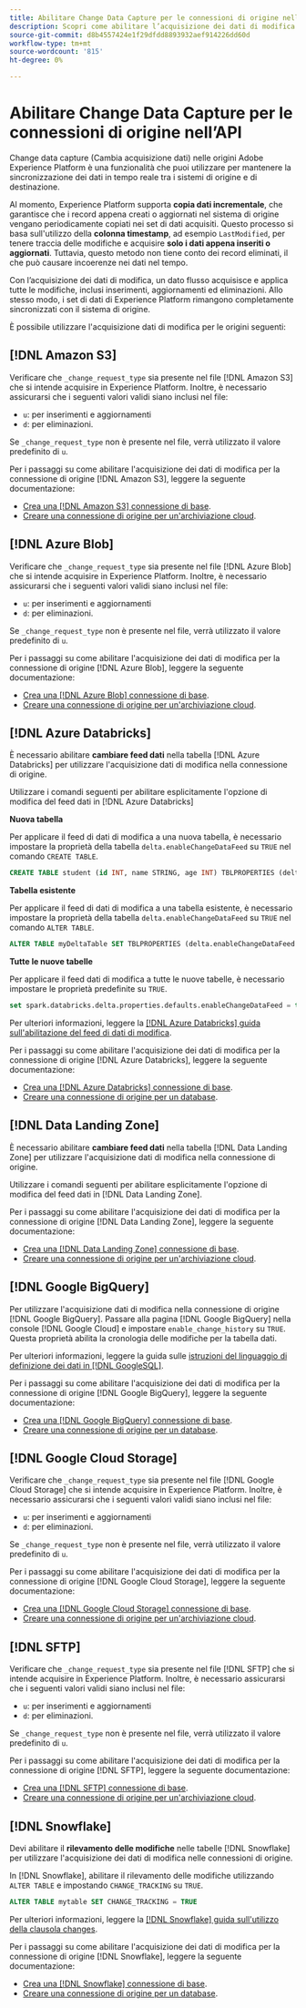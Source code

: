 ```yaml
---
title: Abilitare Change Data Capture per le connessioni di origine nell’API
description: Scopri come abilitare l’acquisizione dei dati di modifica per le connessioni di origine nell’API
source-git-commit: d8b4557424e1f29dfdd8893932aef914226dd60d
workflow-type: tm+mt
source-wordcount: '815'
ht-degree: 0%

---
```


# Abilitare Change Data Capture per le connessioni di origine nell’API

Change data capture (Cambia acquisizione dati) nelle origini Adobe Experience Platform è una funzionalità che puoi utilizzare per mantenere la sincronizzazione dei dati in tempo reale tra i sistemi di origine e di destinazione.

Al momento, Experience Platform supporta **copia dati incrementale**, che garantisce che i record appena creati o aggiornati nel sistema di origine vengano periodicamente copiati nei set di dati acquisiti. Questo processo si basa sull&#39;utilizzo della **colonna timestamp**, ad esempio `LastModified`, per tenere traccia delle modifiche e acquisire **solo i dati appena inseriti o aggiornati**. Tuttavia, questo metodo non tiene conto dei record eliminati, il che può causare incoerenze nei dati nel tempo.

Con l’acquisizione dei dati di modifica, un dato flusso acquisisce e applica tutte le modifiche, inclusi inserimenti, aggiornamenti ed eliminazioni. Allo stesso modo, i set di dati di Experience Platform rimangono completamente sincronizzati con il sistema di origine.

È possibile utilizzare l&#39;acquisizione dati di modifica per le origini seguenti:

## [!DNL Amazon S3]

Verificare che `_change_request_type` sia presente nel file [!DNL Amazon S3] che si intende acquisire in Experience Platform. Inoltre, è necessario assicurarsi che i seguenti valori validi siano inclusi nel file:

* `u`: per inserimenti e aggiornamenti
* `d`: per eliminazioni.

Se `_change_request_type` non è presente nel file, verrà utilizzato il valore predefinito di `u`.

Per i passaggi su come abilitare l&#39;acquisizione dei dati di modifica per la connessione di origine [!DNL Amazon S3], leggere la seguente documentazione:

* [Crea una [!DNL Amazon S3] connessione di base](../api/create/cloud-storage/s3.md).
* [Creare una connessione di origine per un&#39;archiviazione cloud](../api/collect/cloud-storage.md#create-a-source-connection).

## [!DNL Azure Blob]

Verificare che `_change_request_type` sia presente nel file [!DNL Azure Blob] che si intende acquisire in Experience Platform. Inoltre, è necessario assicurarsi che i seguenti valori validi siano inclusi nel file:

* `u`: per inserimenti e aggiornamenti
* `d`: per eliminazioni.

Se `_change_request_type` non è presente nel file, verrà utilizzato il valore predefinito di `u`.

Per i passaggi su come abilitare l&#39;acquisizione dei dati di modifica per la connessione di origine [!DNL Azure Blob], leggere la seguente documentazione:

* [Crea una [!DNL Azure Blob] connessione di base](../api/create/cloud-storage/blob.md).
* [Creare una connessione di origine per un&#39;archiviazione cloud](../api/collect/cloud-storage.md#create-a-source-connection).

## [!DNL Azure Databricks]

È necessario abilitare **cambiare feed dati** nella tabella [!DNL Azure Databricks] per utilizzare l&#39;acquisizione dati di modifica nella connessione di origine.

Utilizzare i comandi seguenti per abilitare esplicitamente l&#39;opzione di modifica del feed dati in [!DNL Azure Databricks]

**Nuova tabella**

Per applicare il feed di dati di modifica a una nuova tabella, è necessario impostare la proprietà della tabella `delta.enableChangeDataFeed` su `TRUE` nel comando `CREATE TABLE`.

```sql
CREATE TABLE student (id INT, name STRING, age INT) TBLPROPERTIES (delta.enableChangeDataFeed = true)
```

**Tabella esistente**

Per applicare il feed di dati di modifica a una tabella esistente, è necessario impostare la proprietà della tabella `delta.enableChangeDataFeed` su `TRUE` nel comando `ALTER TABLE`.

```sql
ALTER TABLE myDeltaTable SET TBLPROPERTIES (delta.enableChangeDataFeed = true)
```

**Tutte le nuove tabelle**

Per applicare il feed dati di modifica a tutte le nuove tabelle, è necessario impostare le proprietà predefinite su `TRUE`.

```sql
set spark.databricks.delta.properties.defaults.enableChangeDataFeed = true;
```

Per ulteriori informazioni, leggere la [[!DNL Azure Databricks] guida sull&#39;abilitazione del feed di dati di modifica](https://docs.databricks.com/aws/en/delta/delta-change-data-feed#enable-change-data-feed).

Per i passaggi su come abilitare l&#39;acquisizione dei dati di modifica per la connessione di origine [!DNL Azure Databricks], leggere la seguente documentazione:

* [Crea una [!DNL Azure Databricks] connessione di base](../api/create/databases/databricks.md).
* [Creare una connessione di origine per un database](../api/collect/database-nosql.md#create-a-source-connection).

## [!DNL Data Landing Zone]

È necessario abilitare **cambiare feed dati** nella tabella [!DNL Data Landing Zone] per utilizzare l&#39;acquisizione dati di modifica nella connessione di origine.

Utilizzare i comandi seguenti per abilitare esplicitamente l&#39;opzione di modifica del feed dati in [!DNL Data Landing Zone].

Per i passaggi su come abilitare l&#39;acquisizione dei dati di modifica per la connessione di origine [!DNL Data Landing Zone], leggere la seguente documentazione:

* [Crea una [!DNL Data Landing Zone] connessione di base](../api/create/cloud-storage/data-landing-zone.md).
* [Creare una connessione di origine per un&#39;archiviazione cloud](../api/collect/cloud-storage.md#create-a-source-connection).

## [!DNL Google BigQuery]

Per utilizzare l&#39;acquisizione dati di modifica nella connessione di origine [!DNL Google BigQuery]. Passare alla pagina [!DNL Google BigQuery] nella console [!DNL Google Cloud] e impostare `enable_change_history` su `TRUE`. Questa proprietà abilita la cronologia delle modifiche per la tabella dati.

Per ulteriori informazioni, leggere la guida sulle [istruzioni del linguaggio di definizione dei dati in [!DNL GoogleSQL]](https://cloud.google.com/bigquery/docs/reference/standard-sql/data-definition-language#table_option_list).

Per i passaggi su come abilitare l&#39;acquisizione dei dati di modifica per la connessione di origine [!DNL Google BigQuery], leggere la seguente documentazione:

* [Crea una [!DNL Google BigQuery] connessione di base](../api/create/databases/bigquery.md).
* [Creare una connessione di origine per un database](../api/collect/database-nosql.md#create-a-source-connection).

## [!DNL Google Cloud Storage]

Verificare che `_change_request_type` sia presente nel file [!DNL Google Cloud Storage] che si intende acquisire in Experience Platform. Inoltre, è necessario assicurarsi che i seguenti valori validi siano inclusi nel file:

* `u`: per inserimenti e aggiornamenti
* `d`: per eliminazioni.

Se `_change_request_type` non è presente nel file, verrà utilizzato il valore predefinito di `u`.

Per i passaggi su come abilitare l&#39;acquisizione dei dati di modifica per la connessione di origine [!DNL Google Cloud Storage], leggere la seguente documentazione:

* [Crea una [!DNL Google Cloud Storage] connessione di base](../api/create/cloud-storage/google.md).
* [Creare una connessione di origine per un&#39;archiviazione cloud](../api/collect/cloud-storage.md#create-a-source-connection).


## [!DNL SFTP]

Verificare che `_change_request_type` sia presente nel file [!DNL SFTP] che si intende acquisire in Experience Platform. Inoltre, è necessario assicurarsi che i seguenti valori validi siano inclusi nel file:

* `u`: per inserimenti e aggiornamenti
* `d`: per eliminazioni.

Se `_change_request_type` non è presente nel file, verrà utilizzato il valore predefinito di `u`.

Per i passaggi su come abilitare l&#39;acquisizione dei dati di modifica per la connessione di origine [!DNL SFTP], leggere la seguente documentazione:

* [Crea una [!DNL SFTP] connessione di base](../api/create/cloud-storage/sftp.md).
* [Creare una connessione di origine per un&#39;archiviazione cloud](../api/collect/cloud-storage.md#create-a-source-connection).


## [!DNL Snowflake]

Devi abilitare il **rilevamento delle modifiche** nelle tabelle [!DNL Snowflake] per utilizzare l&#39;acquisizione dei dati di modifica nelle connessioni di origine.

In [!DNL Snowflake], abilitare il rilevamento delle modifiche utilizzando `ALTER TABLE` e impostando `CHANGE_TRACKING` su `TRUE`.

```sql
ALTER TABLE mytable SET CHANGE_TRACKING = TRUE
```

Per ulteriori informazioni, leggere la [[!DNL Snowflake] guida sull&#39;utilizzo della clausola changes](https://docs.snowflake.com/en/sql-reference/constructs/changes#usage-notes).

Per i passaggi su come abilitare l&#39;acquisizione dei dati di modifica per la connessione di origine [!DNL Snowflake], leggere la seguente documentazione:

* [Crea una [!DNL Snowflake] connessione di base](../api/create/databases/snowflake.md).
* [Creare una connessione di origine per un database](../api/collect/database-nosql.md#create-a-source-connection).

